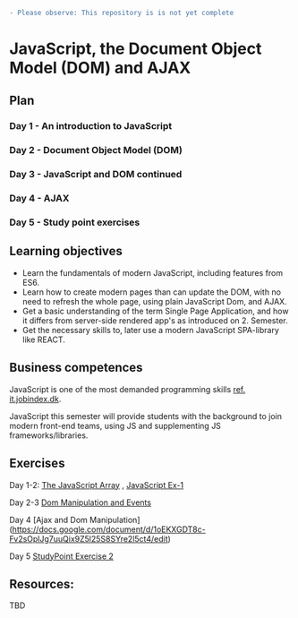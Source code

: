```diff
- Please observe: This repository is is not yet complete
```

# JavaScript, the Document Object Model (DOM) and  AJAX

## Plan

### Day 1 - An introduction to JavaScript

### Day 2 - Document Object Model (DOM)

### Day 3 - JavaScript and DOM continued

### Day 4 - AJAX

### Day 5 - Study point exercises

## Learning objectives
- Learn the fundamentals of modern JavaScript, including features from ES6.
- Learn how to create modern pages than can update the DOM, with no need to refresh the whole page, using plain JavaScript Dom, and AJAX.
- Get a basic understanding of the term Single Page Application, and how it differs from server-side rendered app's as introduced on 2. Semester.
- Get the necessary skills to, later use a modern JavaScript SPA-library like REACT.


## Business competences

JavaScript is one of the most demanded programming skills [ref. it.jobindex.dk]([https://it.jobindex.dk/jobsoegning?q=javascript&supid=1).

JavaScript this semester will provide students with the background to join modern front-end teams, using JS and supplementing JS frameworks/libraries.

## Exercises 
Day 1-2: [The JavaScript Array](https://docs.google.com/document/d/1Yen8XRTEXOFuHwglEF5IyhTZXJIPnkPt2kVsATwvdsM/edit) , [JavaScript Ex-1](https://docs.google.com/document/d/1OQM3BDIpTkzgXPKBjXyVYrFvLLLU28eGJIIAxG1U4dc/edit)

Day 2-3 [Dom Manipulation and Events](https://docs.google.com/document/d/1bF7L1TRPlBX2liOoTO9_O0mUE7YROr0dYyQifKYg0TA/edit)

Day 4  [Ajax and Dom Manipulation] (https://docs.google.com/document/d/1oEKXGDT8c-Fv2sOplJg7uuQix9Z5l25S8SYre2l5ct4/edit)

Day 5 [StudyPoint Exercise 2](https://docs.google.com/document/d/1srOGFqoAouN65f6qNAp3dTKoJNf9gOyaToFCxEsDCAY/edit#heading=h.gjdgxs)
## Resources: 
TBD
